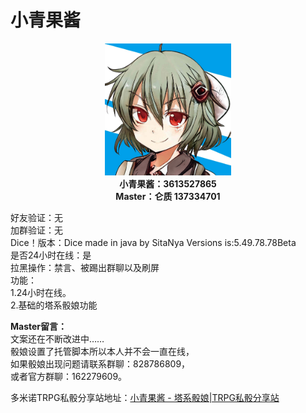 # 小青果酱  

<center><img src="https://raw.githubusercontent.com/lunzhiPenxil/oliva-still-here/master/image/oliva.jpg" alt="Oliva 小青果酱" style="width: 40%;height: auto;"></center>
<center><b>
小青果酱：3613527865<br />
Master：仑质 137334701
</b></center> 

好友验证：无  
加群验证：无  
Dice！版本：Dice made in java by SitaNya Versions is:5.49.78.78Beta  
是否24小时在线：是  
拉黑操作：禁言、被踢出群聊以及刷屏  
功能：  
1.24小时在线。  
2.基础的塔系骰娘功能  

**Master留言：**  
文案还在不断改进中……  
骰娘设置了托管脚本所以本人并不会一直在线，  
如果骰娘出现问题请联系群聊：828786809，  
或者官方群聊：162279609。  

多米诺TRPG私骰分享站地址：[小青果酱 - 塔系骰娘|TRPG私骰分享站](https://dicer.club/?p=1222)